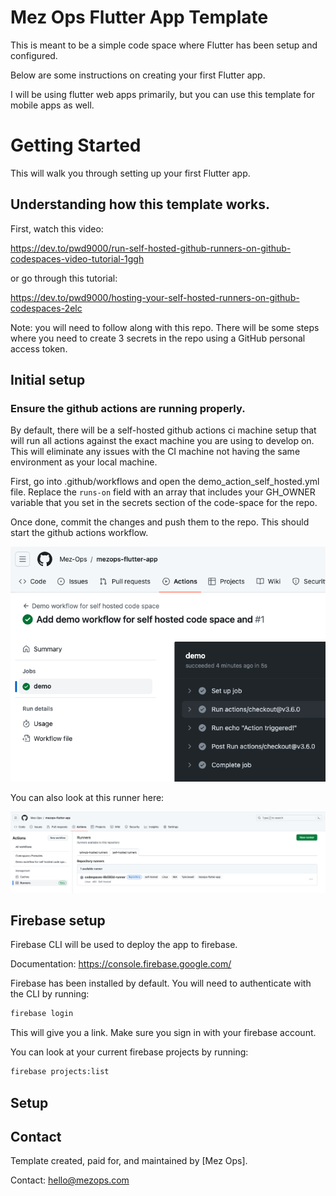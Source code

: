 # Mez Ops Flutter App Template

This is meant to be a simple code space where Flutter has been setup and configured. 

Below are some instructions on creating your first Flutter app.

I will be using flutter web apps primarily, but you can use this template for mobile apps as well.

# Getting Started

This will walk you through setting up your first Flutter app.

## Understanding how this template works.

First, watch this video:

https://dev.to/pwd9000/run-self-hosted-github-runners-on-github-codespaces-video-tutorial-1ggh

or go through this tutorial:

https://dev.to/pwd9000/hosting-your-self-hosted-runners-on-github-codespaces-2elc

Note: you will need to follow along with this repo. There will be some steps where you need
to create 3 secrets in the repo using a GitHub personal access token. 

## Initial setup

### Ensure the github actions are running properly.

By default, there will be a self-hosted github actions ci machine setup
that will run all actions against the exact machine you are using to
develop on. This will eliminate any issues with the CI machine not
having the same environment as your local machine.

First, go into .github/workflows and open the demo_action_self_hosted.yml file.
Replace the `runs-on` field with an array that includes your GH_OWNER variable
that you set in the secrets section of the code-space for the repo.

Once done, commit the changes and push them to the repo. This should
start the github actions workflow. 

![Alt text](assets/github-action-success.png)

You can also look at this runner here:

![Alt text](assets/github-action-self-hosted-runner.png)

## Firebase setup

Firebase CLI will be used to deploy the app to firebase.

Documentation: https://console.firebase.google.com/

Firebase has been installed by default. You will need to authenticate
with the CLI by running:

```bash
firebase login
```

This will give you a link. Make sure you sign in with your firebase account.

You can look at your current firebase projects by running:

```bash
firebase projects:list
```

## Setup 


## Contact

Template created, paid for, and maintained by [Mez Ops].

Contact: hello@mezops.com